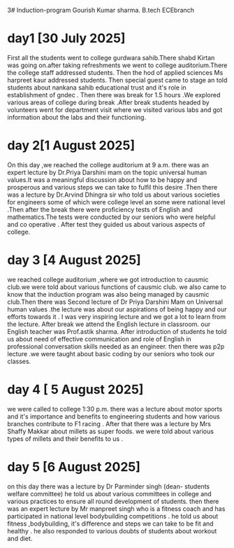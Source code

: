 3# Induction-program
Gourish Kumar sharma.                                         B.tech ECEbranch
# day1 [30 July 2025]

First all the students went to college gurdwara sahib.There shabd Kirtan was going on.after taking refreshments we went to college auditorium.There the college staff addressed students. Then the hod of applied sciences Ms harpreet kaur addressed students.
Then special guest came to stage an told students about nankana sahib educational trust and it's role in establishment of gndec . Then there was break for 1.5 hours .We explored various areas of college during break .After break students headed by volunteers went for department visit where 
we visited various labs and got information about the labs and their functioning.

# day 2[1 August 2025]

On this day ,we reached the college auditorium at 9 a.m. there was an expert lecture by Dr.Priya Darshini mam on the topic universal human values.It was a meaningful discussion about how to be happy and prosperous and various steps we can take to fulfil this desire .Then there was a lecture by Dr.Arvind Dhingra sir who told us about various societies for engineers some of which were college level an some were national level .Then after the break there were proficiency tests of English and mathematics.The tests were conducted by our seniors who were helpful and co operative . After test they guided us about various aspects of college. 

# day 3 [4 August 2025]

we reached college auditorium ,where we got introduction to causmic club.we were told about various functions of causmic club. we also came to know that the induction program was also being managed by causmic club.Then there was Second lecture of Dr Priya Darshini Mam  on Universal human values .the lecture was about our aspirations of being happy and our efforts towards it . I was very inspiring lecture and we got  a lot to learn from the lecture. After break we attend the English lecture in classroom. our English teacher was Prof.astik sharma. After introduction of students he told us about need of effective communication and role of English in professional conversation skills needed as an engineer. then there was p2p lecture .we were taught about basic coding by our seniors who took our classes. 

# day 4 [ 5 August 2025]

we were called to college 1:30 p.m. there was  a lecture about motor sports and it's importance and benefits to engineering students and how various branches contribute to F1 racing . After that there was a lecture by Mrs Shaffy Makkar about millets as super foods.  we were told about various types of millets and their benefits to us .

# day 5 [6 August 2025]

on this day there was  a lecture by Dr Parminder singh (dean- students welfare committee) he told us about various committees in college and various practices to ensure all round development of students. then there was an expert lecture by Mr manpreet singh who is a fitness coach and has  participated in national level bodybuilding competitions . he told us about fitness ,bodybuilding, it's difference and steps we can take to be fit and healthy . he also responded to various doubts of students about workout and diet. 